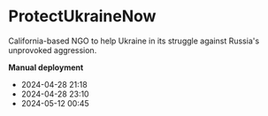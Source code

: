 # ProtectUkraineNow
California-based NGO to help Ukraine in its struggle against Russia's unprovoked aggression.

**Manual deployment**
- 2024-04-28 21:18
- 2024-04-28 23:10
- 2024-05-12 00:45
